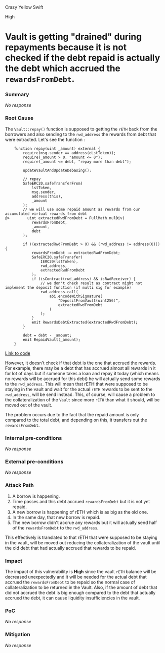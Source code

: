 Crazy Yellow Swift

High

# Vault is getting "drained" during repayments because it is not checked if the debt repaid is actually the debt which accrued the `rewardsFromDebt`.

### Summary

_No response_

### Root Cause

The `Vault::repay()` function is supposed to getting the `rETH` back from the borrowers and also sending to the `rwd_address` the rewards from debt that were extracted. Let's see the function :
```solidity
    function repay(uint _amount) external {
        require(msg.sender == address(cLstToken));
        require(_amount > 0, "amount <= 0");
        require(_amount <= debt, "repay more than debt");

        updateVaultAndUpdateDebasing();

        // repay
        SafeERC20.safeTransferFrom(
            lstToken,
            msg.sender,
            address(this),
            _amount
        );
        // we will use some repaid amount as rewards from our accumulated virtual rewards from debt
@>        uint extractedRwdFromDebt = FullMath.mulDiv(
            rewardsFromDebt,
            _amount,
            debt
        );

        if ((extractedRwdFromDebt > 0) && (rwd_address != address(0))) {
            rewardsFromDebt -= extractedRwdFromDebt;
            SafeERC20.safeTransfer(
                IERC20(lstToken),
                rwd_address,
                extractedRwdFromDebt
            );
            if (isContract(rwd_address) && isRwdReceiver) {
                // we don't check result as contract might not implement the deposit function (if multi sig for example)
                rwd_address.call(
                    abi.encodeWithSignature(
                        "DepositFromVault(uint256)",
                        extractedRwdFromDebt
                    )
                );
            }
            emit RewardsDebtExtracted(extractedRwdFromDebt);
        }

        debt = debt - _amount;
        emit RepaidVault(_amount);
    }
```
[Link to code](https://github.com/sherlock-audit/2024-12-numa-audit/blob/ae1d7781efb4cb2c3a40c642887ddadeecabb97d/Numa/contracts/NumaProtocol/NumaVault.sol#L777C1-L819C6)

However, it doesn't check if that debt is the one that accrued the rewards. For example, there may be a debt that has accrued almost all rewards in it for lot of days but if someone takes a loan and repay it today (which means no rewards will be accrued for this debt) he will actually send some rewards to the `rwd_address`. This will mean that rETH that were supposed to be staying in the vault and wait for the actual `rETH` rewards to be sent to the `rwd_address`, will be send instead. This, of course, will cause a problem to the collateralization of the `Vault` since more `rETH` than what it should, will be moved out of the vault.

The problem occurs due to the fact that the repaid amount is only compared to the total debt, and depending on this, it transfers out the `rewardsFromDebt`.

### Internal pre-conditions

_No response_

### External pre-conditions

_No response_

### Attack Path

1. A borrow is happening.
2. Time passes and this debt accrued `rewardsFromDebt` but it is not yet repaid.
3. A new borrow is happening of rETH which is as big as the old one.
4. In the same day, that new borrow is repaid.
5. The new borrow didn't accrue any rewards but it will actually send half of the `rewardsFromDebt` to the `rwd_address`.

This effectively is translated to that rETH that were supposed to be staying in the vault, will be moved out reducing the collateralization of the vault until the old debt that had actually accrued that rewards to be repaid.

### Impact

The impact of this vulnerability is **High** since the vault `rETH` balance will be decreased unexpectedly and it will be needed for the actual debt that accrued the `rewardsFromDebt` to be repaid so the normal case of collateralization to be returned in the Vault. Also, if the amount of debt that did not accrued the debt is big enough compared to the debt that actually accrued the debt, it can cause liquidity insufficiencies in the vault.

### PoC

_No response_

### Mitigation

_No response_